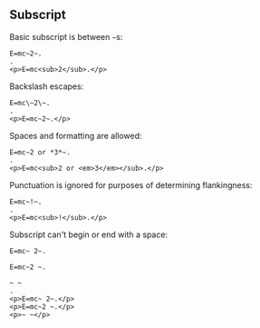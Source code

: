 ## Subscript

Basic subscript is between `~`s:

```````````````````````````````` example
E=mc~2~.
.
<p>E=mc<sub>2</sub>.</p>
````````````````````````````````

Backslash escapes:

```````````````````````````````` example
E=mc\~2\~.
.
<p>E=mc~2~.</p>
````````````````````````````````

Spaces and formatting are allowed:

```````````````````````````````` example
E=mc~2 or *3*~.
.
<p>E=mc<sub>2 or <em>3</em></sub>.</p>
````````````````````````````````

Punctuation is ignored for purposes of determining
flankingness:

```````````````````````````````` example
E=mc~!~.
.
<p>E=mc<sub>!</sub>.</p>
````````````````````````````````

Subscript can't begin or end with a space:

```````````````````````````````` example
E=mc~ 2~.

E=mc~2 ~.

~ ~
.
<p>E=mc~ 2~.</p>
<p>E=mc~2 ~.</p>
<p>~ ~</p>
````````````````````````````````


